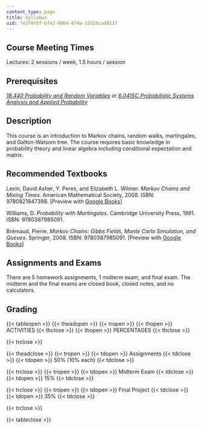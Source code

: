 ```yaml
---
content_type: page
title: Syllabus
uid: 7e370f07-bfe2-9064-874a-1552bcad8217
---
```


Course Meeting Times
--------------------

Lectures: 2 sessions / week, 1.5 hours / session

Prerequisites
-------------

[_18.440 Probability and Random Variables_](/courses/18-440-probability-and-random-variables-spring-2014) or [_6.041SC Probabilistic Systems Analysis and Applied Probability_](/courses/6-041sc-probabilistic-systems-analysis-and-applied-probability-fall-2013)

Description
-----------

This course is an introduction to Markov chains, random walks, martingales, and Galton-Watsom tree. The course requires basic knowledge in probability theory and linear algebra including conditional expectation and matrix.

Recommended Textbooks
---------------------

Levin, David Asher, Y. Peres, and Elizabeth L. Wilmer. _Markov Chains and Mixing Times_. American Mathematical Society, 2008. ISBN: 9780821847398. \[Preview with [Google Books](http://books.google.com/books?id=6Cg5Nq5sSv4C&pg=PAfrontcover)\]

Williams, D. _Probability with Martingales_. Cambridge University Press, 1991. ISBN: 9780387985091.

Brémaud, Pierre. _Markov Chains: Gibbs Fields, Monte Carlo Simulation, and Queues_. Springer, 2008. ISBN: 9780387985091. \[Preview with [Google Books](http://books.google.com/books?id=KF0LgxRCgQsC&pg=PAfrontcover)\]

Assignments and Exams
---------------------

There are 5 homework assignments, 1 midterm exam, and final exam. The midterm and the final exams are closed book, closed notes, and no calculators.

Grading
-------

{{< tableopen >}}
{{< theadopen >}}
{{< tropen >}}
{{< thopen >}}
ACTIVITIES
{{< thclose >}}
{{< thopen >}}
PERCENTAGES
{{< thclose >}}

{{< trclose >}}

{{< theadclose >}}
{{< tropen >}}
{{< tdopen >}}
Assignments
{{< tdclose >}}
{{< tdopen >}}
50% (10% each)
{{< tdclose >}}

{{< trclose >}}
{{< tropen >}}
{{< tdopen >}}
Midterm Exam
{{< tdclose >}}
{{< tdopen >}}
15%
{{< tdclose >}}

{{< trclose >}}
{{< tropen >}}
{{< tdopen >}}
Final Project
{{< tdclose >}}
{{< tdopen >}}
35%
{{< tdclose >}}

{{< trclose >}}

{{< tableclose >}}